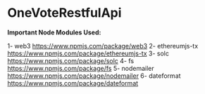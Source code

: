 # OneVoteRestfulApi

<b>Important Node Modules Used:</b>  

1- web3 https://www.npmjs.com/package/web3
2- ethereumjs-tx https://www.npmjs.com/package/ethereumjs-tx
3- solc https://www.npmjs.com/package/solc
4- fs https://www.npmjs.com/package/fs
5- nodemailer https://www.npmjs.com/package/nodemailer
6- dateformat https://www.npmjs.com/package/dateformat
